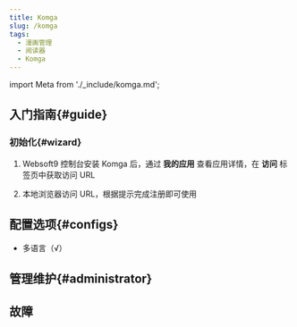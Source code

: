 ```yaml
---
title: Komga
slug: /komga
tags:
  - 漫画管理
  - 阅读器
  - Komga
---
```


import Meta from './_include/komga.md';

<Meta name="meta" />

## 入门指南{#guide}

### 初始化{#wizard}

1. Websoft9 控制台安装 Komga 后，通过 **我的应用** 查看应用详情，在 **访问** 标签页中获取访问 URL

2. 本地浏览器访问 URL，根据提示完成注册即可使用

## 配置选项{#configs}

- 多语言（√）

## 管理维护{#administrator}

## 故障